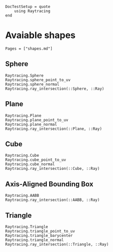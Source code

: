 ```@meta
DocTestSetup = quote
    using Raytracing
end
```

# Avaiable shapes

```@index
Pages = ["shapes.md"]
```

## Sphere

```@docs
Raytracing.Sphere
Raytracing.sphere_point_to_uv
Raytracing.sphere_normal
Raytracing.ray_intersection(::Sphere, ::Ray)
```


## Plane

```@docs
Raytracing.Plane
Raytracing.plane_point_to_uv
Raytracing.plane_normal
Raytracing.ray_intersection(::Plane, ::Ray)
```

## Cube

```@docs
Raytracing.Cube
Raytracing.cube_point_to_uv
Raytracing.cube_normal
Raytracing.ray_intersection(::Cube, ::Ray)
```

## Axis-Aligned Bounding Box

```@docs
Raytracing.AABB
Raytracing.ray_intersection(::AABB, ::Ray)
```

## Triangle

```@docs
Raytracing.Triangle
Raytracing.triangle_point_to_uv
Raytracing.triangle_barycenter
Raytracing.triangle_normal
Raytracing.ray_intersection(::Triangle, ::Ray)
```
